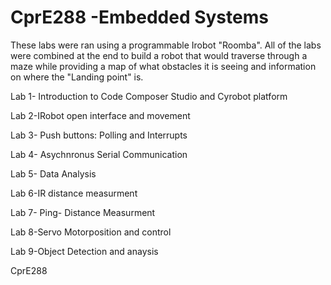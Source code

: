 # CprE288 -Embedded Systems
These labs were ran using a programmable Irobot "Roomba". All of the labs were combined at the end to build a robot that would traverse through a maze while providing a map of what obstacles it is seeing and information on where the "Landing point" is.

Lab 1- Introduction to Code Composer Studio and Cyrobot platform

Lab 2-IRobot open interface and movement

Lab 3- Push buttons: Polling and Interrupts

Lab 4- Asychnronus Serial Communication

Lab 5- Data Analysis
 
Lab 6-IR distance measurment

Lab 7- Ping- Distance Measurment

Lab 8-Servo Motorposition and control

Lab 9-Object Detection and anaysis

CprE288
